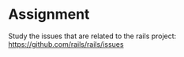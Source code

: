 # Assignment
Study the issues that are related to the rails project: https://github.com/rails/rails/issues
